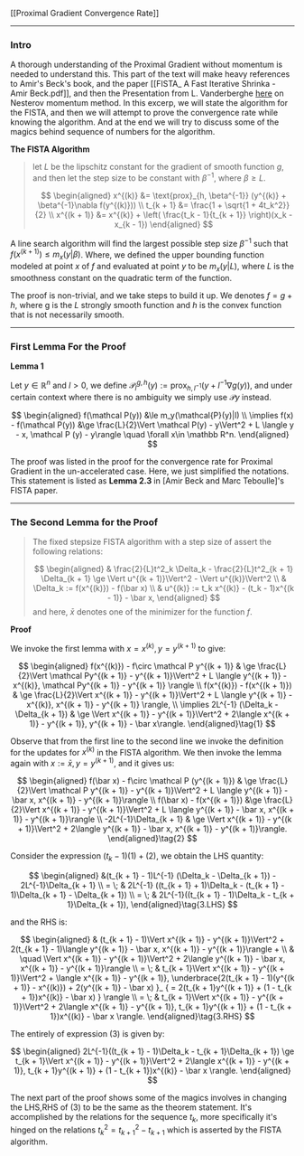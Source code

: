 [[Proximal Gradient Convergence Rate]]


---
### **Intro**

A thorough understanding of the Proximal Gradient without momentum is needed to understand this. This part of the text will make heavy references to Amir's Beck's book, and the paper [[FISTA_ A Fast Iterative Shrinka - Amir Beck.pdf]], and then the Presentation from L. Vanderberghe [here](https://www.seas.ucla.edu/~vandenbe/236C/lectures/fgrad.pdf) on Nesterov momentum method. In this excerp, we will state the algorithm for the FISTA, and then we will attempt to prove the convergence rate while knowing the algorithm. And at the end we will try to discuss some of the magics behind sequence of numbers for the algorithm. 

**The FISTA Algorithm**

> let $L$ be the lipschitz constant for the gradient of smooth function $g$, and then let the step size to be constant with $\beta^{-1}$, where $\beta \ge L$. 
> 
> $$
> \begin{aligned}
>     x^{(k)} &= \text{prox}_{h, \beta^{-1}} (y^{(k)} + \beta^{-1}\nabla f(y^{(k)}))
>     \\
>     t_{k + 1} &= 
>     \frac{1 + \sqrt{1 + 4t_k^2}}{2}
>     \\
>     x^{(k + 1)} 
>     &=  x^{(k)} + \left(
>         \frac{t_k - 1}{t_{k + 1}}
>     \right)(x_k - x_{k - 1})
> \end{aligned}
> $$

A line search algorithm will find the largest possible step size $\beta^{-1}$ such that $f(x^{(k + 1)})\le m_{x}(y|\beta)$. Where, we defined the upper bounding function modeled at point $x$ of $f$ and evaluated at point $y$ to be $m_x(y|L)$, where $L$ is the smoothness constant on the quadratic term of the function. 


The proof is non-trivial, and we take steps to build it up. We denotes $f = g + h$, where g is the $L$ strongly smooth function and $h$ is the convex function that is not necessarily smooth. 

---
### **First Lemma For the Proof**

**Lemma 1**

Let $y\in \mathbb R^{n}$ and $l > 0$, we define $\mathcal{P}_l^{g, h}(y) := \text{prox}_{h, l^{-1}}(y + l^{-1}\nabla g(y))$, and under certain context where there is no ambiguity we simply use $\mathcal{P}y$ instead. 

$$
\begin{aligned}
    f(\mathcal P(y)) 
    &\le 
    m_y(\mathcal{P}(y)|l)
    \\
    \implies f(x) - f(\mathcal P(y)) 
    &\ge 
    \frac{L}{2}\Vert \mathcal P(y) - y\Vert^2 + 
    L \langle y - x, \mathcal P (y) - y\rangle \quad 
    \forall x\in \mathbb R^n. 
\end{aligned}
$$

The proof was listed in the proof for the convergence rate for Proximal Gradient in the un-accelerated case. Here, we just simplified the notations. This statement is listed as **Lemma 2.3** in \[Amir Beck and Marc Teboulle\]'s FISTA paper. 

---
### **The Second Lemma for the Proof**

> The fixed stepsize FISTA algorithm with a step size of  assert the following relations: 
> 
> $$
> \begin{aligned}
>     & 
>     \frac{2}{L}t^2_k \Delta_k - \frac{2}{L}t^2_{k + 1} \Delta_{k + 1} 
>     \ge 
>     \Vert u^{(k + 1)}\Vert^2 - \Vert u^{(k)}\Vert^2
>     \\
>     & \Delta_k := f(x^{(k)}) - f(\bar x)
>     \\
>     & u^{(k)} := t_k x^{(k)} - (t_k - 1)x^{(k - 1)} - \bar x,
> \end{aligned}
> $$
> and here, $\bar x$ denotes one of the minimizer for the function $f$. 

**Proof**

We invoke the first lemma with $x = x^{(k)}, y = y^{(k +1)}$ to give: 

$$
\begin{aligned}
    f(x^{(k)}) - f\circ \mathcal P y^{(k + 1)}
    & \ge 
    \frac{L}{2}\Vert \mathcal Py^{(k + 1)} - y^{(k + 1)}\Vert^2 + 
    L \langle y^{(k + 1)} - x^{(k)}, 
        \mathcal Py^{(k + 1)} - y^{(k + 1)}
    \rangle
    \\
    f(x^{(k)}) - f(x^{(k + 1)}) 
    & \ge 
    \frac{L}{2}\Vert x^{(k + 1)} - y^{(k + 1)}\Vert^2 + 
    L 
    \langle 
        y^{(k + 1)} - x^{(k)}, 
        x^{(k + 1)} - y^{(k + 1)}
    \rangle, 
    \\
    \implies
    2L^{-1} (\Delta_k - \Delta_{k + 1}) 
    & \ge 
    \Vert x^{(k + 1)} - y^{(k + 1)}\Vert^2 + 
    2\langle x^{(k + 1)} - y^{(k + 1)}, y^{(k + 1)} - \bar x\rangle. 
\end{aligned}\tag{1}
$$

Observe that from the first line to the second line we invoke the definition for the updates for $x^{(k)}$ in the FISTA algorithm. We then invoke the lemma again with $x:= \bar x, y = y^{(k + 1)}$, and it gives us: 

$$
\begin{aligned}
    f(\bar x) - f\circ \mathcal P (y^{(k + 1)}) 
    & \ge 
    \frac{L}{2}\Vert \mathcal P y^{(k + 1)} - y^{(k + 1)}\Vert^2 
    + L 
    \langle y^{(k + 1)} - \bar x, x^{(k + 1)} - y^{(k + 1)}\rangle
    \\
    f(\bar x) - f(x^{(k + 1)}) 
    &\ge 
    \frac{L}{2}\Vert x^{(k + 1)} - y^{(k + 1)}\Vert^2
    + 
    L \langle y^{(k + 1)} - \bar x, x^{(k + 1)} - y^{(k + 1)}\rangle
    \\
    -2L^{-1}\Delta_{k + 1}
    & \ge
    \Vert x^{(k + 1)} - y^{(k + 1)}\Vert^2
    + 
    2\langle y^{(k + 1)} - \bar x, x^{(k + 1)} - y^{(k + 1)}\rangle. 
\end{aligned}\tag{2}
$$

Consider the expression $(t_k - 1)(1) + (2)$, we obtain the LHS quantity: 

$$
\begin{aligned}
    &(t_{k + 1} - 1)L^{-1} (\Delta_k - \Delta_{k + 1}) 
    -
    2L^{-1}\Delta_{k + 1}
    \\
    = \; &
    2L^{-1}
    ((t_{k + 1} + 1)\Delta_k - (t_{k + 1} - 1)\Delta_{k + 1} - \Delta_{k + 1})
    \\
    = \; &
    2L^{-1}((t_{k + 1} - 1)\Delta_k - t_{k + 1}\Delta_{k + 1}), 
\end{aligned}\tag{3.LHS}
$$

and the RHS is: 

$$
\begin{aligned}
    & (t_{k + 1} - 1)\Vert x^{(k + 1)} - y^{(k + 1)}\Vert^2
    + 
    2(t_{k + 1} - 1)\langle y^{(k + 1)} - \bar x, x^{(k + 1)} - y^{(k + 1)}\rangle + 
    \\
    & \quad 
    \Vert x^{(k + 1)} - y^{(k + 1)}\Vert^2
    + 
    2\langle y^{(k + 1)} - \bar x, x^{(k + 1)} - y^{(k + 1)}\rangle
    \\
    = \; &
    t_{k + 1}\Vert x^{(k + 1)} - y^{(k + 1)}\Vert^2
    + 
    \langle 
        x^{(k + 1)} - y^{(k + 1)}, 
        \underbrace{2(t_{k + 1} - 1)(y^{(k + 1)} - x^{(k)}) + 2(y^{(k + 1)} - \bar x) }_
        {
            = 2(t_{k + 1}y^{(k + 1)} + (1 - t_{k + 1})x^{(k)} - \bar x)
        }
    \rangle
    \\
    = \; & 
    t_{k + 1}\Vert x^{(k + 1)} - y^{(k + 1)}\Vert^2
    + 
    2\langle 
        x^{(k + 1)} - y^{(k + 1)}, 
        t_{k + 1}y^{(k + 1)} + (1 - t_{k + 1})x^{(k)} - \bar x
    \rangle. 
\end{aligned}\tag{3.RHS}
$$

The entirely of expression (3) is given by: 

$$
\begin{aligned}
    2L^{-1}((t_{k + 1} - 1)\Delta_k - t_{k + 1}\Delta_{k + 1})
    \ge 
    t_{k + 1}\Vert x^{(k + 1)} - y^{(k + 1)}\Vert^2
    + 
    2\langle 
        x^{(k + 1)} - y^{(k + 1)}, 
        t_{k + 1}y^{(k + 1)} + (1 - t_{k + 1})x^{(k)} - \bar x
    \rangle. 
\end{aligned}
$$

The next part of the proof shows some of the magics involves in changing the LHS,RHS of (3) to be the same as the theorem statement. It's accomplished by the relations for the sequence $t_k$, more specifically it's hinged on the relations $t_k^2 = t^2_{k + 1} - t_{k + 1}$ which is asserted by the FISTA algorithm. 
